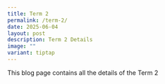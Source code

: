 ```yaml
---
title: Term 2
permalink: /term-2/
date: 2025-06-04
layout: post
description: Term 2 Details
image: ""
variant: tiptap
---
```

<p>This blog page contains all the details of the Term 2</p>